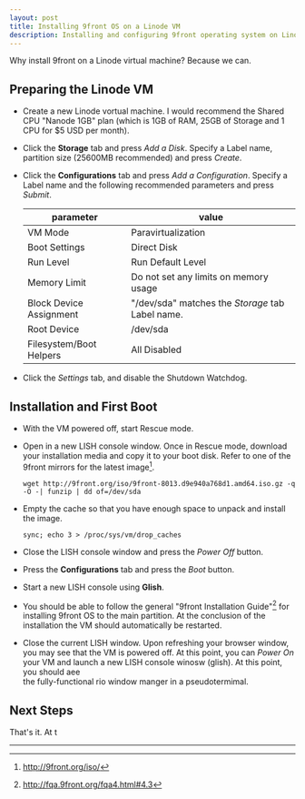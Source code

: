 ```yaml
---
layout: post
title: Installing 9front OS on a Linode VM
description: Installing and configuring 9front operating system on Linode virtual machine.
---
```


Why install 9front on a Linode virtual machine? Because we can.

## Preparing the Linode VM

*   Create a new Linode vortual machine. I would recommend the Shared CPU 
    "Nanode 1GB" plan (which is 1GB of RAM, 25GB of Storage and 1 CPU for $5
    USD per month).
*   Click the **Storage** tab and press *Add a Disk*. Specify a Label name,
    partition size (25600MB recommended) and press *Create*.
*   Click the **Configurations** tab and press *Add a Configuration*. Specify a
    Label name and the following recommended parameters and press *Submit*.

    |parameter              |value                                             |
    |-----------------------|--------------------------------------------------|
    |VM Mode                |Paravirtualization                                |
    |Boot Settings          |Direct Disk                                       |
    |Run Level              |Run Default Level                                 |
    |Memory Limit           |Do not set any limits on memory usage             |
    |Block Device Assignment|"/dev/sda" matches the *Storage* tab Label name.  |
    |Root Device            |/dev/sda                                          |
    |Filesystem/Boot Helpers|All Disabled                                      |

*   Click the *Settings* tab, and disable the Shutdown Watchdog.

## Installation and First Boot

*   With the VM powered off, start Rescue mode.
*   Open in a new LISH console window. Once in Rescue mode, download your
    installation media and copy it to your boot disk. Refer to one of the 9front 
    mirrors for the latest image[^2].

    ```
    wget http://9front.org/iso/9front-8013.d9e940a768d1.amd64.iso.gz -q -O -| funzip | dd of=/dev/sda
    ```
    
*   Empty the cache so that you have enough space to unpack and install the
    image.

    ```
    sync; echo 3 > /proc/sys/vm/drop_caches
    ```

*   Close the LISH console window and press the *Power Off* button.
*   Press the **Configurations** tab and press the *Boot* button.
*   Start a new LISH console using **Glish**.
*   You should be able to follow the general "9front Installation Guide"[^3] for 
    installing 9front OS to the main partition. At the conclusion of the
    installation the VM should automatically be restarted.
*   Close the current LISH window. Upon refreshing your browser window, you may
    see that the VM is powered off. At this point, you can *Power On* your VM
    and launch a new LISH console winosw (glish). At this point, you should aee    
    the fully-functional rio window manger in a pseudotermimal.

## Next Steps

That's it.  At t

---

[^1]: https://www.linode.com/docs/guides/install-a-custom-distribution-on-a-linode
[^2]: http://9front.org/iso/
[^3]: http://fqa.9front.org/fqa4.html#4.3
